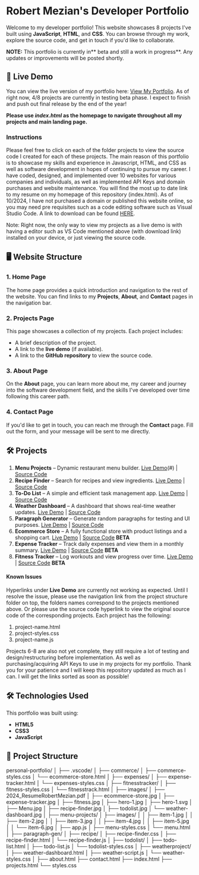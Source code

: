 # Robert Mezian's Developer Portfolio

Welcome to my developer portfolio! This website showcases 8 projects I've built using **JavaScript**, **HTML**, and **CSS**. You can browse through my work, explore the source code, and get in touch if you'd like to collaborate.

**NOTE:** This portfolio is currently in** beta and still a work in progress**. Any updates or improvements will be posted shortly.

## 🚀 Live Demo
You can view the live version of my portfolio here: [View My Portfolio](https://github.com/ramezian1/personal-portfolio). As of right now, 4/8 projects are currently in testing beta phase. I expect to finish and push out final release by the end of the year!

**Please use **_index.html_** as the homepage to navigate throughout all my projects and main landing page.**

### **Instructions**
Please feel free to click on each of the folder projects to view the source code I created for each of these projects. The main reason of this portfolio is to showcase my skills and experience in Javascript, HTML, and CSS as well as software development in hopes of continuing to pursue my career. I have coded, designed, and implemented over 10 websites for various companies and individuals, as well as implemented API Keys and domain purchases and website maintenance. You will find the most up to date link to my resume on my homepage of this repository (index.html). As of 10/2024, I have not purchased a domain or published this website online, so you may need pre requisites such as a code editing software such as Visual Studio Code. A link to download can be found [HERE](https://code.visualstudio.com/).

Note: Right now, the only way to view my projects as a live demo is with having a editor such as VS Code mentioned above (with download link) installed on your device, or just viewing the source code.

## 🖥️ Website Structure

### 1. **Home Page**
The home page provides a quick introduction and navigation to the rest of the website. You can find links to my **Projects**, **About**, and **Contact** pages in the navigation bar.

### 2. **Projects Page**
This page showcases a collection of my projects. Each project includes:
- A brief description of the project.
- A link to the **live demo** (if available).
- A link to the **GitHub repository** to view the source code.

### 3. **About Page**
On the **About** page, you can learn more about me, my career and journey into the software development field, and the skills I've developed over time following this career path.

### 4. **Contact Page**
If you'd like to get in touch, you can reach me through the **Contact** page. Fill out the form, and your message will be sent to me directly.

## 🛠️ **Projects**
1. **Menu Projects** – Dynamic restaurant menu builder. [Live Demo](#)(#) | [Source Code](https://github.com/ramezian1/personal-portfolio/blob/main/menu-projects/app.js)
2. **Recipe Finder** – Search for recipes and view ingredients. [Live Demo](#) | [Source Code](https://github.com/ramezian1/personal-portfolio/tree/main/recipe)
3. **To-Do List** – A simple and efficient task management app. [Live Demo](#) | [Source Code](https://github.com/ramezian1/personal-portfolio/tree/main/todolist)
4. **Weather Dashboard** – A dashboard that shows real-time weather updates. [Live Demo](#) | [Source Code](https://github.com/ramezian1/personal-portfolio/tree/main/weatherproject)
5. **Paragraph Generator** – Generate random paragraphs for testing and UI purposes. [Live Demo](#) | [Source Code](https://github.com/ramezian1/personal-portfolio/tree/main/paragraph-gen)
6. **Ecommerce Store** – A fully functional store with product listings and a shopping cart. [Live Demo](#) | [Source Code](https://github.com/ramezian1/personal-portfolio/tree/main/commerce) **BETA**
7. **Expense Tracker** – Track daily expenses and view them in a monthly summary. [Live Demo](#) | [Source Code](https://github.com/ramezian1/personal-portfolio/tree/main/expenses) **BETA**
8. **Fitness Tracker** – Log workouts and view progress over time. [Live Demo](#) | [Source Code](https://github.com/ramezian1/personal-portfolio/tree/main/fitnesstracker) **BETA**
   
 #### **Known Issues** 
Hyperlinks under **Live Demo** are currently not working as expected. Until I resolve the issue, please use the navigation link from the project structure folder on top, the folders names correspond to the projects mentioned above. Or please use the source code hyperlink to view the original source code of the corresponding projects. Each project has the following:
   1. project-name.html
   2. project-styles.css
   3. project-name.js

Projects 6-8 are also not yet complete, they still require a lot of testing and design/restructuring before implementation. As well as purchasing/acquiring API Keys to use in my projects for my portfolio. Thank you for your patience and I will keep this repository updated as much as I can.
 I will get the links sorted as soon as possible!

## 🛠️ Technologies Used
This portfolio was built using:
- **HTML5**
- **CSS3**
- **JavaScript**

## 📂 Project Structure
personal-portfolio/
│
├── .vscode/
│
├── commerce/
│   ├── commerce-styles.css
│   └── ecommerce-store.html
│
├── expenses/
│   ├── expense-tracker.html
│   └── expenses-styles.css
│
├── fitnesstracker/
│   ├── fitness-styles.css
│   └── fitnesstrack.html
│
├── images/
│   ├── 2024_ResumeRobertMezian.pdf
│   ├── ecommerce-store.jpg
│   ├── expense-tracker.jpg
│   ├── fitness.jpg
│   ├── hero-1.jpg
│   ├── hero-1.svg
│   ├── Menu.jpg
│   ├── recipe-finder.jpg
│   ├── todolist.jpg
│   └── weather-dashboard.jpg
│
├── menu-projects/
│   ├── images/
│   │   ├── item-1.jpg
│   │   ├── item-2.jpg
│   │   ├── item-3.jpg
│   │   ├── item-4.jpg
│   │   ├── item-5.jpg
│   │   └── item-6.jpg
│   ├── app.js
│   ├── menu-styles.css
│   └── menu.html
│
├── paragraph-gen/
│
├── recipe/
│   ├── recipe-finder.css
│   ├── recipe-finder.html
│   └── recipe-finder.js
│
├── todolist/
│   ├── todo-list.html
│   ├── todo-list.js
│   └── todolist-styles.css
│
├── weatherproject/
│   ├── weather-dashboard.html
│   ├── weather-script.js
│   └── weather-styles.css
│
├── about.html
├── contact.html
├── index.html
├── projects.html
└── styles.css
